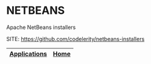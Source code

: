 # NETBEANS
 
 Apache NetBeans installers
 
 SITE: https://github.com/codelerity/netbeans-installers

 | [Applications](https://portable-linux-apps.github.io/apps.html) | [Home](https://portable-linux-apps.github.io)
 | --- | --- |
